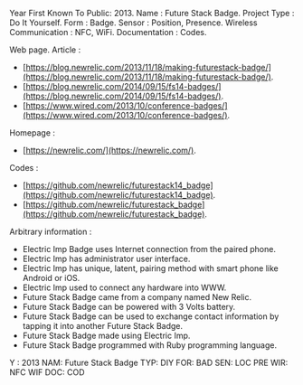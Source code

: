 Year First Known To Public: 2013.
Name                      : Future Stack Badge.
Project Type              : Do It Yourself.
Form                      : Badge.
Sensor                    : Position, Presence.
Wireless Communication    : NFC, WiFi.
Documentation             : Codes.

Web page.
Article                   :

* [https://blog.newrelic.com/2013/11/18/making-futurestack-badge/](https://blog.newrelic.com/2013/11/18/making-futurestack-badge/).
* [https://blog.newrelic.com/2014/09/15/fs14-badges/](https://blog.newrelic.com/2014/09/15/fs14-badges/).
* [https://www.wired.com/2013/10/conference-badges/](https://www.wired.com/2013/10/conference-badges/).

Homepage                  :

* [https://newrelic.com/](https://newrelic.com/).

Codes                     :

* [https://github.com/newrelic/futurestack14_badge](https://github.com/newrelic/futurestack14_badge).
* [https://github.com/newrelic/futurestack_badge](https://github.com/newrelic/futurestack_badge).

Arbitrary information     :

* Electric Imp Badge uses Internet connection from the paired phone.
* Electric Imp has administrator user interface.
* Electric Imp has unique, latent, pairing method with smart phone like Android or iOS.
* Electric Imp used to connect any hardware into WWW.
* Future Stack Badge came from a company named New Relic.
* Future Stack Badge can be powered with 3 Volts battery.
* Future Stack Badge can be used to exchange contact information by tapping it into another Future Stack Badge.
* Future Stack Badge made using Electric Imp.
* Future Stack Badge programmed with Ruby programming language.

Y  : 2013
NAM: Future Stack Badge
TYP: DIY
FOR: BAD
SEN: LOC PRE
WIR: NFC WIF
DOC: COD